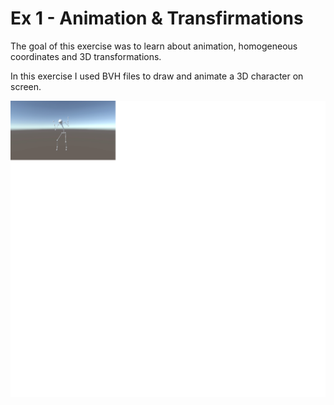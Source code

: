 # Ex 1 - Animation & Transfirmations

The goal of this exercise was to learn about animation, homogeneous coordinates and 3D transformations.

In this exercise I used BVH files to draw and animate a 3D character on screen.

![picture](img1.png)
